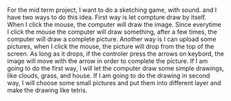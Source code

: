 For the mid term project, I want to do a sketching game, with sound. and I have two ways to do this idea.
First way is let compture draw by itself. When I click the mouse, the computer will draw 
the image. Since everytime I click the mouse the computer will draw something, after a few times, the computer
will draw a complete picture.
Another way is I can upload some pictures, when I click the mouse, the picture will drop from the top of the screen.
As long as it drops, if the controler press the arrows on keybord, the image will move with the arrow in order to 
complete the picture. 
If I am going to do the first way, I will let the computer draw some simple drawings, like clouds, grass, and house. 
If I am going to do the drawing in second way, I will choose some small pictures and put them into different layer
and make the drawing like tetris.
